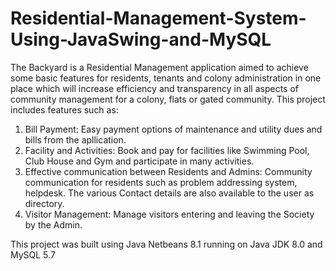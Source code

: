 # Residential-Management-System-Using-JavaSwing-and-MySQL
 The Backyard is a Residential Management application aimed to achieve some basic features for residents, tenants and colony administration in one place which will increase efficiency and transparency in all aspects of community management for a colony, flats or gated community. 
This project includes features such as: 
1. Bill Payment: Easy payment options of maintenance and utility dues and bills from the apllication.
2. Facility and Activities: Book and pay for facilities like Swimming Pool, Club House and Gym and participate in many activities.
3. Effective communication between Residents and Admins: Community communication for residents such as problem addressing system, helpdesk. The various Contact details are also available to the user as directory. 
4. Visitor Management: Manage visitors entering and leaving the Society by the Admin.

This project was built using Java Netbeans 8.1 running on Java JDK 8.0 and MySQL 5.7
